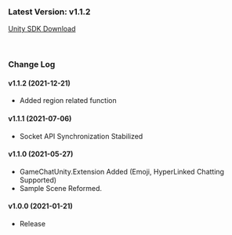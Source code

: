 ### Latest Version: v1.1.2

[Unity SDK Download](https://xyuditqzezxs1008973.cdn.ntruss.com/GameChatSDK/GameChatUnitySDK_20211221.unitypackage)


<br/>

### Change Log

#### v1.1.2 (2021-12-21)

- Added region related function

#### v1.1.1 (2021-07-06)

- Socket API Synchronization Stabilized

#### v1.1.0 (2021-05-27)

- GameChatUnity.Extension Added (Emoji, HyperLinked Chatting Supported)
- Sample Scene Reformed.

#### v1.0.0 (2021-01-21)

- Release